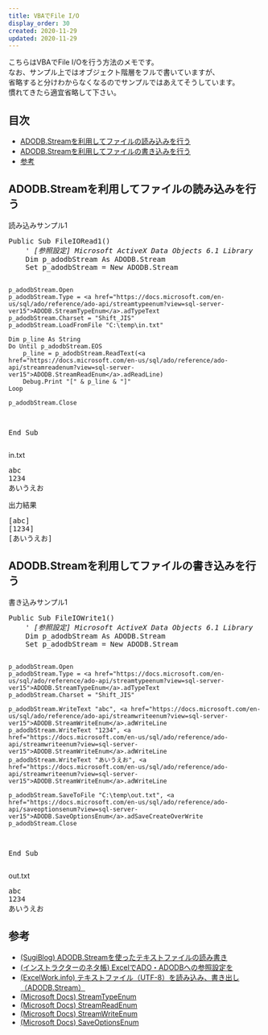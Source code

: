 ```yaml
---
title: VBAでFile I/O
display_order: 30
created: 2020-11-29
updated: 2020-11-29
---
```

こちらはVBAでFile I/Oを行う方法のメモです。  
なお、サンプル上ではオブジェクト階層をフルで書いていますが、  
省略すると分けわからなくなるのでサンプルではあえてそうしています。  
慣れてきたら適宜省略して下さい。

## <a name="index">目次</a>

- [ADODB.Streamを利用してファイルの読み込みを行う](#adodb-stream-read)
- [ADODB.Streamを利用してファイルの書き込みを行う](#adodb-stream-write)
- [参考](#reference)

## <a name="adodb-stream-read">ADODB.Streamを利用してファイルの読み込みを行う</a>

<div class="code-box">
<div class="title">読み込みサンプル1</div>
<pre>
Public Sub FileIORead1()
    <em class="comment">' [参照設定] Microsoft ActiveX Data Objects 6.1 Library</em>
    Dim p_adodbStream As ADODB.Stream
    Set p_adodbStream = New ADODB.Stream
    
    p_adodbStream.Open
    p_adodbStream.Type = <a href="https://docs.microsoft.com/en-us/sql/ado/reference/ado-api/streamtypeenum?view=sql-server-ver15">ADODB.StreamTypeEnum</a>.adTypeText
    p_adodbStream.Charset = "Shift_JIS"
    p_adodbStream.LoadFromFile "C:\temp\in.txt"
    
    Dim p_line As String
    Do Until p_adodbStream.EOS
        p_line = p_adodbStream.ReadText(<a href="https://docs.microsoft.com/en-us/sql/ado/reference/ado-api/streamreadenum?view=sql-server-ver15">ADODB.StreamReadEnum</a>.adReadLine)
        Debug.Print "[" & p_line & "]"
    Loop
    
    p_adodbStream.Close
End Sub
</pre>
</div>

<div class="code-box">
<div class="title">in.txt</div>
<pre>
abc
1234
あいうえお
</pre>
</div>

<div class="code-box">
<div class="title">出力結果</div>
<pre>
[abc]
[1234]
[あいうえお]
</pre>
</div>

## <a name="adodb-stream-write">ADODB.Streamを利用してファイルの書き込みを行う</a>

<div class="code-box">
<div class="title">書き込みサンプル1</div>
<pre>
Public Sub FileIOWrite1()
    <em class="comment">' [参照設定] Microsoft ActiveX Data Objects 6.1 Library</em>
    Dim p_adodbStream As ADODB.Stream
    Set p_adodbStream = New ADODB.Stream
    
    p_adodbStream.Open
    p_adodbStream.Type = <a href="https://docs.microsoft.com/en-us/sql/ado/reference/ado-api/streamtypeenum?view=sql-server-ver15">ADODB.StreamTypeEnum</a>.adTypeText
    p_adodbStream.Charset = "Shift_JIS"
    
    p_adodbStream.WriteText "abc", <a href="https://docs.microsoft.com/en-us/sql/ado/reference/ado-api/streamwriteenum?view=sql-server-ver15">ADODB.StreamWriteEnum</a>.adWriteLine
    p_adodbStream.WriteText "1234", <a href="https://docs.microsoft.com/en-us/sql/ado/reference/ado-api/streamwriteenum?view=sql-server-ver15">ADODB.StreamWriteEnum</a>.adWriteLine
    p_adodbStream.WriteText "あいうえお", <a href="https://docs.microsoft.com/en-us/sql/ado/reference/ado-api/streamwriteenum?view=sql-server-ver15">ADODB.StreamWriteEnum</a>.adWriteLine
   
    p_adodbStream.SaveToFile "C:\temp\out.txt", <a href="https://docs.microsoft.com/en-us/sql/ado/reference/ado-api/saveoptionsenum?view=sql-server-ver15">ADODB.SaveOptionsEnum</a>.adSaveCreateOverWrite
    p_adodbStream.Close
End Sub
</pre>
</div>

<div class="code-box">
<div class="title">out.txt</div>
<pre>
abc
1234
あいうえお
</pre>
</div>

## <a name="reference">参考</a>

- [(SugiBlog) ADODB.Streamを使ったテキストファイルの読み書き](https://k-sugi.sakura.ne.jp/it_synthesis/windows/vb/3650/)
- [(インストラクターのネタ帳) ExcelでADO・ADODBへの参照設定を](https://www.relief.jp/docs/excel-vba-referencing-to-adodb-library.html)
- [(ExcelWork.info) テキストファイル（UTF-8）を読み込み、書き出し（ADODB.Stream）](https://excelwork.info/excel/adodbstream/)
- [(Microsoft Docs) StreamTypeEnum](https://docs.microsoft.com/en-us/sql/ado/reference/ado-api/streamtypeenum?view=sql-server-ver15)
- [(Microsoft Docs) StreamReadEnum](https://docs.microsoft.com/en-us/sql/ado/reference/ado-api/streamreadenum?view=sql-server-ver15)
- [(Microsoft Docs) StreamWriteEnum](https://docs.microsoft.com/en-us/sql/ado/reference/ado-api/streamwriteenum?view=sql-server-ver15)
- [(Microsoft Docs) SaveOptionsEnum](https://docs.microsoft.com/en-us/sql/ado/reference/ado-api/saveoptionsenum?view=sql-server-ver15)